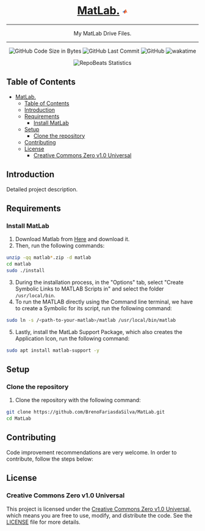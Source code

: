 <div align="center">
  
# [MatLab.](https://github.com/BrenoFariasdaSilva/MatLab) <img src="https://github.com/BrenoFariasdaSilva/MatLab/blob/main/.assets/matlab.svg"  width="3%" height="3%">

</div>

<div align="center">
  
---

My MatLab Drive Files.
  
---

</div>

<div align="center">

![GitHub Code Size in Bytes](https://img.shields.io/github/languages/code-size/BrenoFariasdaSilva/MatLab)
![GitHub Last Commit](https://img.shields.io/github/last-commit/BrenoFariasdaSilva/MatLab)
![GitHub](https://img.shields.io/github/license/BrenoFariasdaSilva/MatLab)
![wakatime](https://wakatime.com/badge/github/BrenoFariasdaSilva/MatLab.svg)

</div>

<div align="center">
  
![RepoBeats Statistics](https://repobeats.axiom.co/api/embed/ee6961b3b9d4654f548f3e45791e1ed078b9d08f.svg "Repobeats analytics image")

</div>


## Table of Contents
- [MatLab. ](#matlab-)
	- [Table of Contents](#table-of-contents)
	- [Introduction](#introduction)
	- [Requirements](#requirements)
		- [Install MatLab](#install-matlab)
	- [Setup](#setup)
		- [Clone the repository](#clone-the-repository)
	- [Contributing](#contributing)
	- [License](#license)
		- [Creative Commons Zero v1.0 Universal](#creative-commons-zero-v10-universal)


## Introduction

Detailed project description.

## Requirements
### Install MatLab
1. Download Matlab from [Here](https://matlab.mathworks.com/) and download it.
2. Then, run the following commands:

```bash
unzip -qq matlab*.zip -d matlab
cd matlab
sudo ./install
```

3. During the installation process, in the "Options" tab, select "Create Symbolic Links to MATLAB Scripts in" and select the folder `/usr/local/bin`.
4. To run the MATLAB directly using the Command line terminal, we have to create a Symbolic for its script, run the following command:

```bash
sudo ln -s /<path-to-your-matlab>/matlab /usr/local/bin/matlab
```

5. Lastly, install the MatLab Support Package, which also creates the Application Icon, run the following command:

```bash
sudo apt install matlab-support -y
```


## Setup

### Clone the repository
1. Clone the repository with the following command:

```bash
git clone https://github.com/BrenoFariasdaSilva/MatLab.git
cd MatLab
```

## Contributing
Code improvement recommendations are very welcome. In order to contribute, follow the steps below:

## License

### Creative Commons Zero v1.0 Universal
This project is licensed under the [Creative Commons Zero v1.0 Universal](LICENSE), which means you are free to use, modify, and distribute the code. See the [LICENSE](LICENSE) file for more details.
